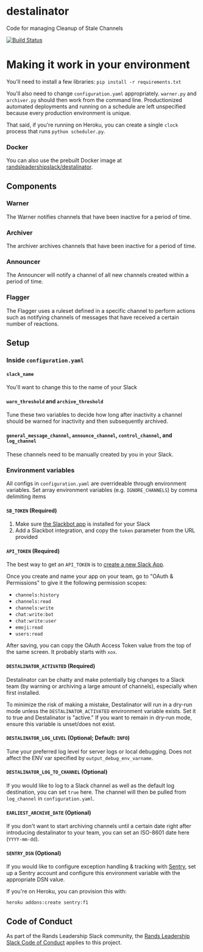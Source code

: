 # destalinator
Code for managing Cleanup of Stale Channels

[![Build Status](https://travis-ci.org/randsleadershipslack/destalinator.svg?branch=master)](https://travis-ci.org/randsleadershipslack/destalinator)

# Making it work in your environment
You'll need to install a few libraries: `pip install -r requirements.txt`

You'll also need to change `configuration.yaml` appropriately. `warner.py` and `archiver.py` should then work from the command line. Productionized automated deployments and running on a schedule are left unspecified because every production environment is unique.

That said, if you're running on Heroku, you can create a single `clock` process that runs `python scheduler.py`.

### Docker
You can also use the prebuilt Docker image at [randsleadershipslack/destalinator](https://hub.docker.com/r/randsleadershipslack/destalinator/).

## Components

### Warner

The Warner notifies channels that have been inactive for a period of time.

### Archiver

The archiver archives channels that have been inactive for a period of time.

### Announcer

The Announcer will notify a channel of all new channels created within a period of time.

### Flagger

The Flagger uses a ruleset defined in a specific channel to perform actions such as notifying channels of messages that have received a certain number of reactions.

## Setup

### Inside `configuration.yaml`

#### `slack_name`

You'll want to change this to the name of your Slack

#### `warn_threshold` and `archive_threshold`

Tune these two variables to decide how long after inactivity a channel should be warned for inactivity and then subsequently archived.

#### `general_message_channel`, `announce_channel`, `control_channel`, and `log_channel`

These channels need to be manually created by you in your Slack.

### Environment variables

All configs in `configuration.yaml` are overrideable through environment variables. Set array environment variables (e.g. `IGNORE_CHANNELS`) by comma delimiting items

#### `SB_TOKEN` (Required)

1. Make sure [the Slackbot app](https://slack.com/apps/A0F81R8ET-slackbot) is installed for your Slack
2. Add a Slackbot integration, and copy the `token` parameter from the URL provided

#### `API_TOKEN` (Required)

The best way to get an `API_TOKEN` is to [create a new Slack App](https://api.slack.com/apps/new).

Once you create and name your app on your team, go to "OAuth & Permissions" to give it the following permission scopes:

- `channels:history`
- `channels:read`
- `channels:write`
- `chat:write:bot`
- `chat:write:user`
- `emoji:read`
- `users:read`

After saving, you can copy the OAuth Access Token value from the top of the same screen. It probably starts with `xox`.

#### `DESTALINATOR_ACTIVATED` (Required)

Destalinator can be chatty and make potentially big changes to a Slack team (by warning or archiving a large amount of channels), especially when first installed.

To minimize the risk of making a mistake, Destalinator will run in a dry-run mode unless the `DESTALINATOR_ACTIVATED` environment variable exists. Set it to true and Destalinator is "active." If you want to remain in dry-run mode, ensure this variable is unset/does not exist.

#### `DESTALINATOR_LOG_LEVEL` (Optional; Default: `INFO`)

Tune your preferred log level for server logs or local debugging. Does not affect the ENV var specified by `output_debug_env_varname`.


#### `DESTALINATOR_LOG_TO_CHANNEL` (Optional)

If you would like to log to a Slack channel as well as the default log destination, you can set `true` here. The channel
will then be pulled from `log_channel` in `configuration.yaml`.

#### `EARLIEST_ARCHIVE_DATE` (Optional)

If you don't want to start archiving channels until a certain date right after introducing destalinator to your team,
you can set an ISO-8601 date here (`YYYY-mm-dd`).

#### `SENTRY_DSN` (Optional)

If you would like to configure exception handling & tracking with [Sentry](https://sentry.io/), set up a Sentry account
and configure this environment variable with the appropriate DSN value.

If you're on Heroku, you can provision this with:

    heroku addons:create sentry:f1

## Code of Conduct

As part of the Rands Leadership Slack community, the [Rands Leadership Slack Code of Conduct](https://github.com/randsleadershipslack/documents-and-resources/blob/master/code-of-conduct.md) applies to this project.
